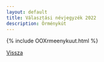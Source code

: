 ```yaml
---
layout: default
title: Választási névjegyzék 2022
description: Örménykút
---
```


{% include OOXrmeenykuut.html %}

[Vissza](./)